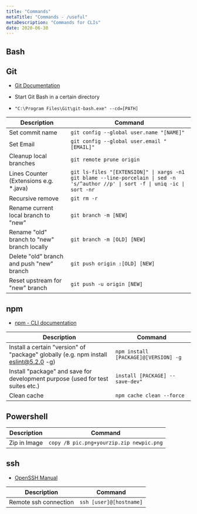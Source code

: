 ```yaml
---
title: "Commands"
metaTitle: "Commands - /useful"
metaDescription: "Commands for CLIs"
date: 2020-06-30
---
```


## Bash

## Git

- [Git Documentation](https://git-scm.com/docs)

- Start Git Bash in a certain directory
- `"C:\Program Files\Git\git-bash.exe" --cd=[PATH]`

| Description                                 | Command                                                                                                                           |
| ------------------------------------------- | --------------------------------------------------------------------------------------------------------------------------------- |
| Set commit name                             | `git config --global user.name "[NAME]"`                                                                                          |
| Set Email                                   | `git config --global user.email "[EMAIL]"`                                                                                        |
| Cleanup local branches                      | `git remote prune origin`                                                                                                         |
| Lines Counter (Extensions e.g. \*.java)     | `git ls-files "[EXTENSION]" \| xargs -n1 git blame --line-porcelain \| sed -n 's/^author //p' \| sort -f \| uniq -ic \| sort -nr` |
| Recursive remove                            | `git rm -r`                                                                                                                       |
| Rename current local branch to "new"        | `git branch -m [NEW]`                                                                                                             |
| Rename "old" branch to "new" branch locally | `git branch -m [OLD] [NEW]`                                                                                                       |
| Delete "old" branch and push "new" branch   | `git push origin :[OLD] [NEW]`                                                                                                    |
| Reset upstream for "new" branch             | `git push -u origin [NEW]`                                                                                                        |

## npm

- [npm - CLI documentation](https://docs.npmjs.com/cli-documentation/cli)

| Description                                                                          | Command                              |
| ------------------------------------------------------------------------------------ | ------------------------------------ |
| Install a certain "version" of "package" globally (e.g. npm install eslint@5.2.0 -g) | `npm install [PACKAGE]@[VERSION] -g` |
| Install "package" and save for development purpose (used for test suites etc.)       | `install [PACKAGE] --save-dev"`      |
| Clean cache                                                                          | `npm cache clean --force`            |

## Powershell

| Description  | Command                                  |
| ------------ | ---------------------------------------- |
| Zip in Image | `copy /B pic.png+yourzip.zip newpic.png` |

## ssh

- [OpenSSH Manual](https://www.openssh.com/manual.html)

| Description           | Command                 |
| --------------------- | ----------------------- |
| Remote ssh connection | `ssh [user]@[hostname]` |
